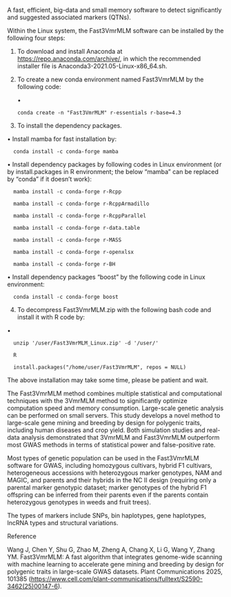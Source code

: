 A fast, efficient, big-data and small memory software to detect significantly and suggested associated markers (QTNs).

Within the Linux system, the Fast3VmrMLM software can be installed by the following four steps:

1) To download and install Anaconda at https://repo.anaconda.com/archive/, in which the recommended installer file is Anaconda3-2021.05-Linux-x86_64.sh.

2) To create a new conda environment named Fast3VmrMLM by the following code:

   •
   
       conda create -n "Fast3VmrMLM" r-essentials r-base=4.3
   
3) To install the dependency packages.
   
  •	Install mamba for fast installation by:
  
      conda install -c conda-forge mamba
      
  •	Install dependency packages by following codes in Linux environment (or by install.packages in R environment; the below “mamba” can be replaced by “conda” if it doesn’t work):
  
      mamba install -c conda-forge r-Rcpp
      
      mamba install -c conda-forge r-RcppArmadillo
      
      mamba install -c conda-forge r-RcppParallel
      
      mamba install -c conda-forge r-data.table
      
      mamba install -c conda-forge r-MASS
      
      mamba install -c conda-forge r-openxlsx
      
      mamba install -c conda-forge r-BH  
     
     
  •	Install dependency packages “boost” by the following code in Linux environment:
  
      conda install -c conda-forge boost
      
4) To decompress Fast3VmrMLM.zip with the following bash code and install it with R code by:

 •
 
      unzip '/user/Fast3VmrMLM_Linux.zip' -d '/user/'
      
      R
      
      install.packages("/home/user/Fast3VmrMLM", repos = NULL)


The above installation may take some time, please be patient and wait.

The Fast3VmrMLM method combines multiple statistical and computational techniques with the 3VmrMLM method to significantly optimize computation speed and memory consumption. Large-scale genetic analysis can be performed on small servers. This study develops a novel method to large-scale gene mining and breeding by design for polygenic traits, including human diseases and crop yield. Both simulation studies and real-data analysis demonstrated that 3VmrMLM and Fast3VmrMLM outperform most GWAS methods in terms of statistical power and false-positive rate.

Most types of genetic population can be used in the Fast3VmrMLM software for GWAS, including homozygous cultivars, hybrid F1 cultivars, heterogeneous accessions with heterozygous marker genotypes, NAM and MAGIC, and parents and their hybrids in the NC II design (requiring only a parental marker genotypic dataset; marker genotypes of the hybrid F1 offspring can be inferred from their parents even if the parents contain heterozygous genotypes in weeds and fruit trees).

The types of markers include SNPs, bin haplotypes, gene haplotypes, lncRNA types and structural variations.

Reference

Wang J, Chen Y, Shu G, Zhao M, Zheng A, Chang X, Li G, Wang Y, Zhang YM. Fast3VmrMLM: A fast algorithm that integrates genome-wide scanning with machine learning to accelerate gene mining and breeding by design for polygenic traits in large-scale GWAS datasets. Plant Communications 2025, 101385 (https://www.cell.com/plant-communications/fulltext/S2590-3462(25)00147-6).

